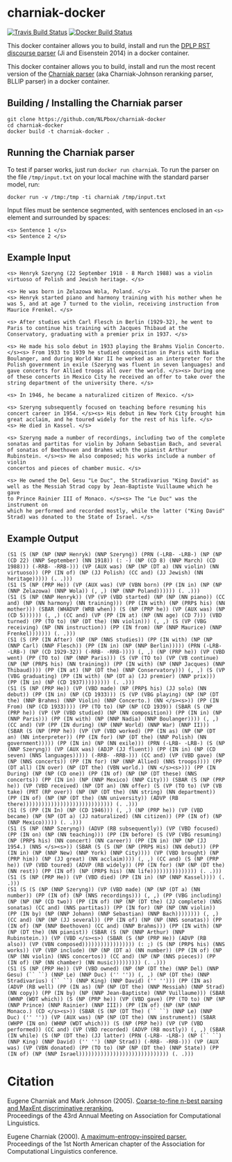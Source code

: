 # charniak-docker

[![Travis Build Status](https://travis-ci.org/NLPbox/charniak-docker.svg?branch=master)](https://travis-ci.org/NLPbox/charniak-docker.svg?branch=master)
[![Docker Build Status](https://img.shields.io/docker/build/nlpbox/charniak.svg)](https://img.shields.io/docker/build/nlpbox/charniak.svg)

This docker container allows you to build, install and run the
[DPLP RST discourse parser](https://github.com/jiyfeng/DPLP)
(Ji and Eisenstein 2014) in a docker container.


This docker container allows you to build, install and run the most recent version of the
[Charniak parser](https://github.com/BLLIP/bllip-parser)
(aka Charniak-Johnson reranking parser, BLLIP parser) in a docker container.


## Building / Installing the Charniak parser

```
git clone https://github.com/NLPbox/charniak-docker
cd charniak-docker
docker build -t charniak-docker .
```

## Running the Charniak parser

To test if parser works, just run ``docker run charniak``.
To run the parser on the file ``/tmp/input.txt`` on your
local machine with the standard parser model, run:

```
docker run -v /tmp:/tmp -ti charniak /tmp/input.txt
```

Input files must be sentence segmented, with sentences enclosed in an
`<s>` element and surrounded by spaces:

```
<s> Sentence 1 </s>
<s> Sentence 2 </s>
```

## Example Input

```
<s> Henryk Szeryng (22 September 1918 - 8 March 1988) was a violin 
virtuoso of Polish and Jewish heritage. </s>

<s> He was born in Zelazowa Wola, Poland. </s>
<s> Henryk started piano and harmony training with his mother when he 
was 5, and at age 7 turned to the violin, receiving instruction from 
Maurice Frenkel. </s>

<s> After studies with Carl Flesch in Berlin (1929-32), he went to 
Paris to continue his training with Jacques Thibaud at the 
Conservatory, graduating with a premier prix in 1937. </s>

<s> He made his solo debut in 1933 playing the Brahms Violin Concerto. 
</s><s> From 1933 to 1939 he studied composition in Paris with Nadia 
Boulanger, and during World War II he worked as an interpreter for the 
Polish government in exile (Szeryng was fluent in seven languages) and 
gave concerts for Allied troops all over the world. </s><s> During one 
of these concerts in Mexico City he received an offer to take over the 
string department of the university there. </s>

<s> In 1946, he became a naturalized citizen of Mexico. </s>

<s> Szeryng subsequently focused on teaching before resuming his 
concert career in 1954. </s><s> His debut in New York City brought him 
great acclaim, and he toured widely for the rest of his life. </s>
<s> He died in Kassel. </s>

<s> Szeryng made a number of recordings, including two of the complete 
sonatas and partitas for violin by Johann Sebastian Bach, and several 
of sonatas of Beethoven and Brahms with the pianist Arthur 
Rubinstein. </s><s> He also composed; his works include a number of violin 
concertos and pieces of chamber music. </s>

<s> He owned the Del Gesu "Le Duc", the Stradivarius "King David" as 
well as the Messiah Strad copy by Jean-Baptiste Vuillaume which he gave 
to Prince Rainier III of Monaco. </s><s> The "Le Duc" was the instrument on 
which he performed and recorded mostly, while the latter ("King David" 
Strad) was donated to the State of Israel. </s>
```

## Example Output

```
(S1 (S (NP (NP (NNP Henryk) (NNP Szeryng)) (PRN (-LRB- -LRB-) (NP (NP (CD 22) (NNP September) (NN 1918)) (: -) (NP (CD 8) (NNP March) (CD 1988))) (-RRB- -RRB-))) (VP (AUX was) (NP (NP (DT a) (NN violin) (NN virtuoso)) (PP (IN of) (NP (JJ Polish) (CC and) (JJ Jewish) (NN heritage))))) (. .)))
(S1 (S (NP (PRP He)) (VP (AUX was) (VP (VBN born) (PP (IN in) (NP (NP (NNP Zelazowa) (NNP Wola)) (, ,) (NP (NNP Poland)))))) (. .)))
(S1 (S (NP (NNP Henryk)) (VP (VP (VBD started) (NP (NP (NN piano)) (CC and) (NP (NN harmony) (NN training))) (PP (IN with) (NP (PRP$ his) (NN mother))) (SBAR (WHADVP (WRB when)) (S (NP (PRP he)) (VP (AUX was) (NP (CD 5)))))) (, ,) (CC and) (VP (PP (IN at) (NP (NN age) (CD 7))) (VBD turned) (PP (TO to) (NP (DT the) (NN violin))) (, ,) (S (VP (VBG receiving) (NP (NN instruction)) (PP (IN from) (NP (NNP Maurice) (NNP Frenkel))))))) (. .)))
(S1 (S (PP (IN After) (NP (NP (NNS studies)) (PP (IN with) (NP (NP (NNP Carl) (NNP Flesch)) (PP (IN in) (NP (NNP Berlin))))) (PRN (-LRB- -LRB-) (NP (CD 1929-32)) (-RRB- -RRB-)))) (, ,) (NP (PRP he)) (VP (VBD went) (PP (TO to) (NP (NNP Paris))) (S (VP (TO to) (VP (VB continue) (NP (NP (PRP$ his) (NN training)) (PP (IN with) (NP (NNP Jacques) (NNP Thibaud)))) (PP (IN at) (NP (DT the) (NNP Conservatory))) (, ,) (S (VP (VBG graduating) (PP (IN with) (NP (DT a) (JJ premier) (NNP prix))) (PP (IN in) (NP (CD 1937))))))))) (. .)))
(S1 (S (NP (PRP He)) (VP (VBD made) (NP (PRP$ his) (JJ solo) (NN debut)) (PP (IN in) (NP (CD 1933))) (S (VP (VBG playing) (NP (NP (DT the) (NNP Brahms) (NNP Violin) (NNP Concerto.) (NN </s><s>)) (PP (IN From) (NP (CD 1933)))) (PP (TO to) (NP (NP (CD 1939)) (SBAR (S (NP (PRP he)) (VP (VP (VBD studied) (NP (NN composition)) (PP (IN in) (NP (NNP Paris))) (PP (IN with) (NP (NNP Nadia) (NNP Boulanger)))) (, ,) (CC and) (VP (PP (IN during) (NP (NNP World) (NNP War) (NNP II))) (SBAR (S (NP (PRP he)) (VP (VP (VBD worked) (PP (IN as) (NP (NP (DT an) (NN interpreter)) (PP (IN for) (NP (DT the) (NNP Polish) (NN government))))) (PP (IN in) (NP (NN exile))) (PRN (-LRB- -LRB-) (S (NP (NNP Szeryng)) (VP (AUX was) (ADJP (JJ fluent)) (PP (IN in) (NP (CD seven) (NNS languages))))) (-RRB- -RRB-))) (CC and) (VP (VBD gave) (NP (NP (NNS concerts)) (PP (IN for) (NP (NNP Allied) (NNS troops)))) (PP (DT all) (IN over) (NP (DT the) (VBN world.) (NN </s><s>))) (PP (IN During) (NP (NP (CD one)) (PP (IN of) (NP (NP (DT these) (NNS concerts)) (PP (IN in) (NP (NNP Mexico) (NNP City))) (SBAR (S (NP (PRP he)) (VP (VBD received) (NP (DT an) (NN offer) (S (VP (TO to) (VP (VB take) (PRT (RP over)) (NP (NP (DT the) (NN string) (NN department)) (PP (IN of) (NP (NP (DT the) (NN university)) (ADVP (RB there))))))))))))))))))))))))))))) (. .)))
(S1 (S (PP (IN In) (NP (CD 1946))) (, ,) (NP (PRP he)) (VP (VBD became) (NP (NP (DT a) (JJ naturalized) (NN citizen)) (PP (IN of) (NP (NNP Mexico))))) (. .)))
(S1 (S (NP (NNP Szeryng)) (ADVP (RB subsequently)) (VP (VBD focused) (PP (IN on) (NP (NN teaching))) (PP (IN before) (S (VP (VBG resuming) (NP (PRP$ his) (NN concert) (NN career)) (PP (IN in) (NP (NP (JJ 1954.) (NNS </s><s>)) (SBAR (S (S (NP (NP (PRP$ His) (NN debut)) (PP (IN in) (NP (NNP New) (NNP York) (NNP City)))) (VP (VBD brought) (NP (PRP him)) (NP (JJ great) (NN acclaim)))) (, ,) (CC and) (S (NP (PRP he)) (VP (VBD toured) (ADVP (RB widely)) (PP (IN for) (NP (NP (DT the) (NN rest)) (PP (IN of) (NP (PRP$ his) (NN life))))))))))))))) (. .)))
(S1 (S (NP (PRP He)) (VP (VBD died) (PP (IN in) (NP (NNP Kassel)))) (. .)))
(S1 (S (S (NP (NNP Szeryng)) (VP (VBD made) (NP (NP (DT a) (NN number)) (PP (IN of) (NP (NNS recordings))) (, ,) (PP (VBG including) (NP (NP (NP (CD two)) (PP (IN of) (NP (NP (DT the) (JJ complete) (NNS sonatas) (CC and) (NNS partitas)) (PP (IN for) (NP (NP (NN violin)) (PP (IN by) (NP (NNP Johann) (NNP Sebastian) (NNP Bach)))))))) (, ,) (CC and) (NP (NP (JJ several)) (PP (IN of) (NP (NP (NNS sonatas)) (PP (IN of) (NP (NNP Beethoven) (CC and) (NNP Brahms))) (PP (IN with) (NP (NP (DT the) (NN pianist)) (SBAR (S (NP (NNP Arthur) (NNP Rubinstein.)) (VP (VBD </s><s>) (SBAR (S (NP (PRP He)) (ADVP (RB also)) (VP (VBN composed))))))))))))))))) (: ;) (S (NP (PRP$ his) (NNS works)) (VP (VBP include) (NP (NP (DT a) (NN number)) (PP (IN of) (NP (NP (NN violin) (NNS concertos)) (CC and) (NP (NP (NNS pieces)) (PP (IN of) (NP (NN chamber) (NN music))))))))) (. .)))
(S1 (S (NP (PRP He)) (VP (VBD owned) (NP (NP (DT the) (NNP Del) (NNP Gesu) (`` ``) (NNP Le) (NNP Duc) ('' '')) (, ,) (NP (DT the) (NNP Stradivarius) (`` ``) (NNP King) (NNP David) ('' ''))) (PP (IN as) (ADVP (RB well) (PP (IN as) (NP (NP (DT the) (NNP Messiah) (NNP Strad) (NN copy)) (PP (IN by) (NP (NNP Jean-Baptiste) (NNP Vuillaume))) (SBAR (WHNP (WDT which)) (S (NP (PRP he)) (VP (VBD gave) (PP (TO to) (NP (NP (NNP Prince) (NNP Rainier) (NNP III)) (PP (IN of) (NP (NP (NNP Monaco.) (CD </s><s>)) (SBAR (S (NP (DT The) (`` ``) (NNP Le) (NNP Duc) ('' '')) (VP (AUX was) (NP (NP (DT the) (NN instrument)) (SBAR (WHPP (IN on) (WHNP (WDT which))) (S (NP (PRP he)) (VP (VP (VBD performed)) (CC and) (VP (VBD recorded) (ADVP (RB mostly)) (, ,) (SBAR (IN while) (S (NP (DT the) (JJ latter) (PRN (-LRB- -LRB-) (NP (`` ``) (NNP King) (NNP David) ('' '') (NNP Strad)) (-RRB- -RRB-))) (VP (AUX was) (VP (VBN donated) (PP (TO to) (NP (NP (DT the) (NNP State)) (PP (IN of) (NP (NNP Israel))))))))))))))))))))))))))))) (. .)))
```

# Citation

Eugene Charniak and Mark Johnson (2005). [Coarse-to-fine n-best parsing and MaxEnt discriminative reranking.](http://aclweb.org/anthology/P/P05/P05-1022.pdf)  
Proceedings of the 43rd Annual Meeting on Association for Computational Linguistics.

Eugene Charniak (2000). [A maximum-entropy-inspired parser.](http://aclweb.org/anthology/A/A00/A00-2018.pdf)  
Proceedings of the 1st North American chapter of the Association for Computational Linguistics conference.
